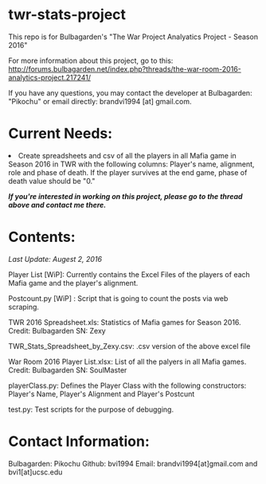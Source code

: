# twr-stats-project
This repo is for Bulbagarden's "The War Project Analyatics Project - Season 2016"

For more information about this project, go to this: http://forums.bulbagarden.net/index.php?threads/the-war-room-2016-analytics-project.217241/

If you have any questions, you may contact the developer at Bulbagarden: "Pikochu" or email directly: brandvi1994 [at] gmail.com.

# Current Needs: 
<li>Create spreadsheets and csv of all the players in all Mafia game in Season 2016 in TWR with the following columns: Player's name, alignment, role and phase of death. If the player survives at the end game, phase of death value should be "0."

<b><i>If you're interested in working on this project, please go to the thread above and contact me there.</b></i>

# Contents:

<i>Last Update: Augest 2, 2016</i>

Player List [WiP]: Currently contains the Excel Files of the players of each Mafia game and the player's alignment. 

Postcount.py [WiP] : Script that is going to count the posts via web scraping. 

TWR 2016 Spreadsheet.xls: Statistics of Mafia games for Season 2016. Credit: Bulbagarden SN: Zexy

TWR_Stats_Spreadsheet_by_Zexy.csv: .csv version of the above excel file

War Room 2016 Player List.xlsx: List of all the palyers in all Mafia games. Credit: Bulbagarden SN: SoulMaster

playerClass.py: Defines the Player Class with the following constructors: Player's Name, Player's Alignment and Player's Postcunt

test.py: Test scripts for the purpose of debugging. 

# Contact Information:

Bulbagarden: Pikochu
Github: bvi1994
Email: brandvi1994[at]gmail.com and bvi1[at]ucsc.edu
